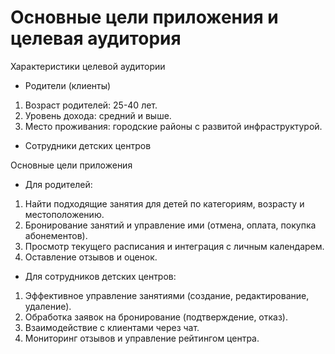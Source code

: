 # Основные цели приложения и целевая аудитория


Характеристики целевой аудитории

- Родители (клиенты)
1) Возраст родителей: 25-40 лет.
2) Уровень дохода: средний и выше.
3) Место проживания: городские районы с развитой инфраструктурой.

- Сотрудники детских центров


Основные цели приложения

- Для родителей:
1) Найти подходящие занятия для детей по категориям, возрасту и местоположению.
2) Бронирование занятий и управление ими (отмена, оплата, покупка абонементов).
3) Просмотр текущего расписания и интеграция с личным календарем.
4) Оставление отзывов и оценок.

- Для сотрудников детских центров:
1) Эффективное управление занятиями (создание, редактирование, удаление).
2) Обработка заявок на бронирование (подтверждение, отказ).
3) Взаимодействие с клиентами через чат.
4) Мониторинг отзывов и управление рейтингом центра.

